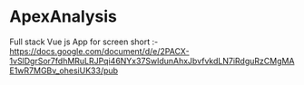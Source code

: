 # ApexAnalysis
Full stack Vue js App 
for screen short :- 
https://docs.google.com/document/d/e/2PACX-1vSlDgrSor7fdhMRuLRJPqi46NYx37SwldunAhxJbvfvkdLN7iRdguRzCMgMAE1wR7MGBv_ohesiUK33/pub


